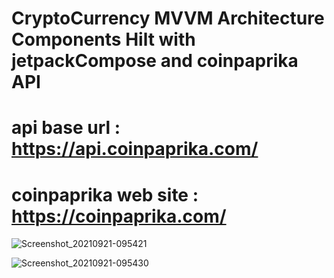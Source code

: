 # CryptoCurrency MVVM Architecture Components Hilt with jetpackCompose and coinpaprika API
# api base url : https://api.coinpaprika.com/
# coinpaprika web site : https://coinpaprika.com/

![Screenshot_20210921-095421](https://user-images.githubusercontent.com/14892574/134142432-0a4197c0-b6d7-4c5f-9b96-f74d83339b71.png)

![Screenshot_20210921-095430](https://user-images.githubusercontent.com/14892574/134142438-824f9fb6-8c0d-43cd-9ab5-bd3bb5b958dc.png)
